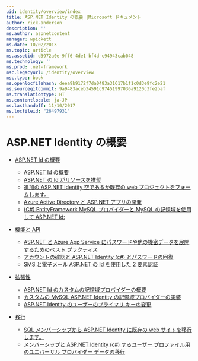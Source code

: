 ```yaml
---
uid: identity/overview/index
title: ASP.NET Identity の概要 |Microsoft ドキュメント
author: rick-anderson
description: ''
ms.author: aspnetcontent
manager: wpickett
ms.date: 10/02/2013
ms.topic: article
ms.assetid: d3972a0e-9ff6-4de1-bf4d-c94943cab048
ms.technology: ''
ms.prod: .net-framework
msc.legacyurl: /identity/overview
msc.type: book
ms.openlocfilehash: deea9b9172f7da0483a31617b1f1c0d3e9fc2e21
ms.sourcegitcommit: 9a9483aceb34591c97451997036a9120c3fe2baf
ms.translationtype: HT
ms.contentlocale: ja-JP
ms.lasthandoff: 11/10/2017
ms.locfileid: "26497931"
---
```

<a name="aspnet-identity-overview"></a>ASP.NET Identity の概要
====================
- [ASP.NET Id の概要](getting-started/index.md)

    - [ASP.NET Id の概要](getting-started/introduction-to-aspnet-identity.md)
    - [ASP.NET の Id がリソースを推奨](getting-started/aspnet-identity-recommended-resources.md)
    - [追加の ASP.NET Identity 空であるか既存の web プロジェクトをフォームします。](getting-started/adding-aspnet-identity-to-an-empty-or-existing-web-forms-project.md)
    - [Azure Active Directory と ASP.NET アプリの開発](getting-started/developing-aspnet-apps-with-windows-azure-active-directory.md)
    - [(C#) EntityFramework MySQL プロバイダーと MySQL の記憶域を使用して ASP.NET Id:](getting-started/aspnet-identity-using-mysql-storage-with-an-entityframework-mysql-provider.md)
- [機能と API](features-api/index.md)

    - [ASP.NET と Azure App Service にパスワードや他の機密データを展開するためのベスト プラクティス](features-api/best-practices-for-deploying-passwords-and-other-sensitive-data-to-aspnet-and-azure.md)
    - [アカウントの確認と ASP.NET Identity (c#) とパスワードの回復](features-api/account-confirmation-and-password-recovery-with-aspnet-identity.md)
    - [SMS と電子メール ASP.NET の Id を使用した 2 要素認証](features-api/two-factor-authentication-using-sms-and-email-with-aspnet-identity.md)
- [拡張性](extensibility/index.md)

    - [ASP.NET Id のカスタムの記憶域プロバイダーの概要](extensibility/overview-of-custom-storage-providers-for-aspnet-identity.md)
    - [カスタムの MySQL ASP.NET Identity の記憶域プロバイダーの実装](extensibility/implementing-a-custom-mysql-aspnet-identity-storage-provider.md)
    - [ASP.NET Identity のユーザーのプライマリ キーの変更](extensibility/change-primary-key-for-users-in-aspnet-identity.md)
- [移行](migrations/index.md)

    - [SQL メンバーシップから ASP.NET Identity に既存の web サイトを移行します。](migrations/migrating-an-existing-website-from-sql-membership-to-aspnet-identity.md)
    - [メンバーシップと ASP.NET Identity (c#) するユーザー プロファイル用のユニバーサル プロバイダー データの移行](migrations/migrating-universal-provider-data-for-membership-and-user-profiles-to-aspnet-identity.md)
